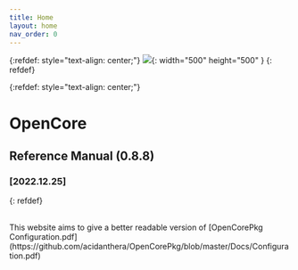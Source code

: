 ```yaml
---
title: Home
layout: home
nav_order: 0
---
```

{:refdef: style="text-align: center;"}
![](https://github.com/acidanthera/OpenCorePkg/raw/master/Docs/Logos/Logo.png){: width="500" height="500" }
{: refdef}

{:refdef: style="text-align: center;"}
# OpenCore
## Reference Manual (0.8.8)
### [2022.12.25]
{: refdef}

<br>
This website aims to give a better readable version of [OpenCorePkg Configuration.pdf](https://github.com/acidanthera/OpenCorePkg/blob/master/Docs/Configuration.pdf)
